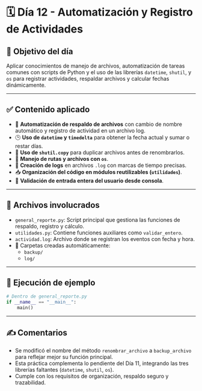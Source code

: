 # 🗓️ Día 12 - Automatización y Registro de Actividades

## 📌 Objetivo del día
Aplicar conocimientos de manejo de archivos, automatización de tareas comunes con scripts de Python y el uso de las librerías `datetime`, `shutil`, y `os` para registrar actividades, respaldar archivos y calcular fechas dinámicamente.

---

## ✅ Contenido aplicado

- 📂 **Automatización de respaldo de archivos** con cambio de nombre automático y registro de actividad en un archivo log.
- 🕒 **Uso de `datetime` y `timedelta`** para obtener la fecha actual y sumar o restar días.
- 🧱 **Uso de `shutil.copy`** para duplicar archivos antes de renombrarlos.
- 🧠 **Manejo de rutas y archivos con `os`**.
- 🧾 **Creación de logs** en archivos `.log` con marcas de tiempo precisas.
- 📥 **Organización del código en módulos reutilizables (`utilidades`)**.
- 🔄 **Validación de entrada entera del usuario desde consola**.

---

## 📂 Archivos involucrados

- `general_reporte.py`: Script principal que gestiona las funciones de respaldo, registro y cálculo.
- `utilidades.py`: Contiene funciones auxiliares como `validar_entero`.
- `actividad.log`: Archivo donde se registran los eventos con fecha y hora.
- 📁 Carpetas creadas automáticamente:
  - `backup/`
  - `log/`

---

## 🧪 Ejecución de ejemplo

```python
# Dentro de general_reporte.py
if __name__ == "__main__":
    main()
```

---

## ✍️ Comentarios
- Se modificó el nombre del método `renombrar_archivo` a `backup_archivo` para reflejar mejor su función principal.
- Esta práctica complementa lo pendiente del Día 11, integrando las tres librerías faltantes (`datetime`, `shutil`, `os`).
- Cumple con los requisitos de organización, respaldo seguro y trazabilidad.
